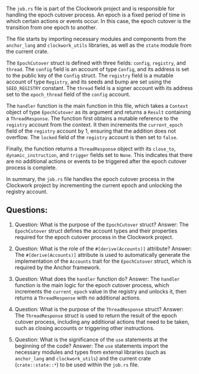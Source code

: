 The `job.rs` file is part of the Clockwork project and is responsible for handling the epoch cutover process. An epoch is a fixed period of time in which certain actions or events occur. In this case, the epoch cutover is the transition from one epoch to another.

The file starts by importing necessary modules and components from the `anchor_lang` and `clockwork_utils` libraries, as well as the `state` module from the current crate.

The `EpochCutover` struct is defined with three fields: `config`, `registry`, and `thread`. The `config` field is an account of type `Config`, and its address is set to the public key of the `Config` struct. The `registry` field is a mutable account of type `Registry`, and its seeds and bump are set using the `SEED_REGISTRY` constant. The `thread` field is a signer account with its address set to the `epoch_thread` field of the `config` account.

The `handler` function is the main function in this file, which takes a `Context` object of type `EpochCutover` as its argument and returns a `Result` containing a `ThreadResponse`. The function first obtains a mutable reference to the `registry` account from the context. It then increments the `current_epoch` field of the `registry` account by 1, ensuring that the addition does not overflow. The `locked` field of the `registry` account is then set to `false`.

Finally, the function returns a `ThreadResponse` object with its `close_to`, `dynamic_instruction`, and `trigger` fields set to `None`. This indicates that there are no additional actions or events to be triggered after the epoch cutover process is complete.

In summary, the `job.rs` file handles the epoch cutover process in the Clockwork project by incrementing the current epoch and unlocking the registry account.
## Questions: 
 1. Question: What is the purpose of the `EpochCutover` struct?
   Answer: The `EpochCutover` struct defines the account types and their properties required for the epoch cutover process in the Clockwork project.

2. Question: What is the role of the `#[derive(Accounts)]` attribute?
   Answer: The `#[derive(Accounts)]` attribute is used to automatically generate the implementation of the `Accounts` trait for the `EpochCutover` struct, which is required by the Anchor framework.

3. Question: What does the `handler` function do?
   Answer: The `handler` function is the main logic for the epoch cutover process, which increments the `current_epoch` value in the registry and unlocks it, then returns a `ThreadResponse` with no additional actions.

4. Question: What is the purpose of the `ThreadResponse` struct?
   Answer: The `ThreadResponse` struct is used to return the result of the epoch cutover process, including any additional actions that need to be taken, such as closing accounts or triggering other instructions.

5. Question: What is the significance of the `use` statements at the beginning of the code?
   Answer: The `use` statements import the necessary modules and types from external libraries (such as `anchor_lang` and `clockwork_utils`) and the current crate (`crate::state::*`) to be used within the `job.rs` file.
    